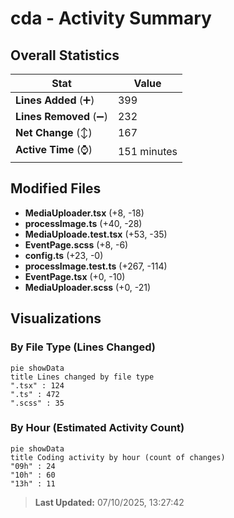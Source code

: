 # cda - Activity Summary 

## Overall Statistics

| Stat                   | Value                                                             |
| ---------------------- | ----------------------------------------------------------------- |
| **Lines Added** (➕)   | 399                                          |
| **Lines Removed** (➖) | 232                                        |
| **Net Change** (↕)    | 167                |
| **Active Time** (⌚)   | 151 minutes |


## Modified Files
- **MediaUploader.tsx** (+8, -18)
- **processImage.ts** (+40, -28)
- **MediaUploade.test.tsx** (+53, -35)
- **EventPage.scss** (+8, -6)
- **config.ts** (+23, -0)
- **processImage.test.ts** (+267, -114)
- **EventPage.tsx** (+0, -10)
- **MediaUploader.scss** (+0, -21)

## Visualizations

### By File Type (Lines Changed)

```mermaid
pie showData
title Lines changed by file type
".tsx" : 124
".ts" : 472
".scss" : 35
```

### By Hour (Estimated Activity Count)

```mermaid
pie showData
title Coding activity by hour (count of changes)
"09h" : 24
"10h" : 60
"13h" : 11
```


> **Last Updated:** 07/10/2025, 13:27:42